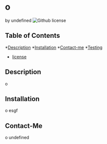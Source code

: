 # o
by undefined
![Github license](https://img.shields.io/badge/licence-undefined-yellowgreen.svg)
## Table of Contents
*[Description](#description)
*[Installation](#installation)
*[Contact-me](#Contact-me)
*[Testing](#testing)

* [license](#license)

## Description
o
## Installation
o
esgf
## Contact-Me
o
undefined

